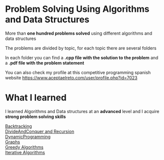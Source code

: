 # Problem Solving Using Algorithms and Data Structures

More than **one hundred problems solved** using different algorithms and data structures

The problems are divided by topic, for each topic there are several folders

In each folder you can find a **.cpp file with the solution to the problem** and a **.pdf file with the problem statement**

You can also check my profile at this competitive programming spanish website https://www.aceptaelreto.com/user/profile.php?id=7023
# What I learned

I learned Algorithms and Data structures at an **advanced** level and I acquire **strong problem solving skills**

[Backtracking](https://github.com/edwardmartins/Problem-Solving-Using-Algorithms-and-Data-Structures/tree/master/Backtracking)<br />
[DivideAndConquer and Recursion](https://github.com/edwardmartins/Problem-Solving-Using-Algorithms-and-Data-Structures/tree/master/DivideAndConquer-Recursion)<br />
[DynamicProgramming](https://github.com/edwardmartins/Problem-Solving-Using-Algorithms-and-Data-Structures/tree/master/DynamicProgramming)<br />
[Graphs](https://github.com/edwardmartins/Problem-Solving-Using-Algorithms-and-Data-Structures/tree/master/Graphs)<br />
[Greedy Algorithms](https://github.com/edwardmartins/Problem-Solving-Using-Algorithms-and-Data-Structures/tree/master/Greedy-Algorithms)<br />
[Iterative Algorithms](https://github.com/edwardmartins/Problem-Solving-Using-Algorithms-and-Data-Structures/tree/master/Iterative-Algorithms)<br />
